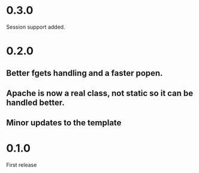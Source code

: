 # 0.3.0

Session support added.

# 0.2.0

## Better fgets handling and a faster popen.

## Apache is now a real class, not static so it can be handled better.

## Minor updates to the template

# 0.1.0

First release
